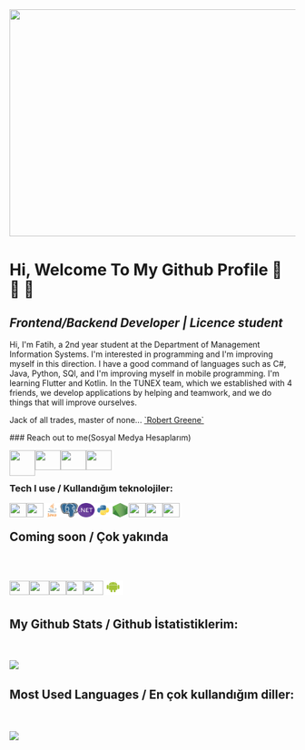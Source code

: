 <img src="https://media3.giphy.com/media/3oEdvbRHem1psqd7a0/giphy.gif?cid=ecf05e47w4bf85frjbpszcxmwkqnoip0eaqwe11nxqsoldxx&rid=giphy.gif&ct=g" width="850" height="400" >

<h1><b> Hi, Welcome To My Github Profile 👋 👋 👋</b></h1>

<h2><i>Frontend/Backend Developer | Licence student</i></h2>

<p>
Hi, I'm Fatih, a 2nd year student at the Department of Management Information Systems. I'm interested in programming and I'm improving myself in this direction. I have a good command of languages such as C#, Java, Python, SQl, and I'm improving myself in mobile programming. I'm learning Flutter and Kotlin. In the TUNEX team, which we established with 4 friends, we develop applications by helping and teamwork, and we do things that will improve ourselves.
</p>

<p style="color: #00000;">Jack of all trades, master of none... <a href="tunexdigital.com" alt="langir"> `Robert Greene` </a></p>
### Reach out to me(Sosyal Medya Hesaplarım)

[<img height="45" width="45" src="https://cdn.jsdelivr.net/npm/simple-icons@v7/icons/youtube.svg" align=left />][Youtube]

[<img height="35" width="45" src="https://cdn.jsdelivr.net/npm/simple-icons@v7/icons/twitter.svg" align=left />][Twitter]

[<img height="35" width="45" src="https://cdn.jsdelivr.net/npm/simple-icons@v7/icons/linkedin.svg" align=left />][LinkedIn]


[<img height="35" width="45" src="https://cdn.jsdelivr.net/npm/simple-icons@v7/icons/instagram.svg" align=left />][Instagram]




[youtube]:https://www.youtube.com/channel/UCL1zbUNW_z8f_qKCxrz4KYg
[twitter]:https://twitter.com/yaafatii
[linkedin]:https://www.linkedin.com/in/fatih-t%C3%BCn-51b050228/
[instagram]:https://www.instagram.com/tunfatih/?hl=tr

<br/>
<br/>


### Tech I use / Kullandığım teknolojiler:

<img align="left" src="https://raw.githubusercontent.com/danielcranney/readme-generator/main/public/icons/skills/csharp-colored.svg" width="30" height="25">
<img align="left" src="https://raw.githubusercontent.com/danielcranney/readme-generator/main/public/icons/skills/mysql-colored.svg" width="30" height="25">
<img align="left" src="https://raw.githubusercontent.com/github/explore/5b3600551e122a3277c2c5368af2ad5725ffa9a1/topics/java/java.png" width="30" height="25">
<img align="left" src="https://raw.githubusercontent.com/github/explore/80688e429a7d4ef2fca1e82350fe8e3517d3494d/topics/postgresql/postgresql.png" width="30" height="25">
<img align="left" src="https://raw.githubusercontent.com/github/explore/80688e429a7d4ef2fca1e82350fe8e3517d3494d/topics/dotnet/dotnet.png" width="30" height="25">
<img align="left" src="https://raw.githubusercontent.com/github/explore/80688e429a7d4ef2fca1e82350fe8e3517d3494d/topics/python/python.png" width="30" height="25">
<img align="left" src="https://raw.githubusercontent.com/github/explore/80688e429a7d4ef2fca1e82350fe8e3517d3494d/topics/nodejs/nodejs.png" width="30" height="25">
<img align="left" src="https://raw.githubusercontent.com/danielcranney/readme-generator/main/public/icons/skills/photoshop-colored.svg" width="30" height="25">
<img align="left" src="https://raw.githubusercontent.com/danielcranney/readme-generator/main/public/icons/skills/illustrator-colored.svg" width="30" height="25">
<img align="left" src="https://raw.githubusercontent.com/danielcranney/readme-generator/main/public/icons/skills/premierepro-colored.svg" width="30" height="25">

<br/>

<h2><b> Coming soon / Çok yakında </b></h2>

<br></br>

<img align="left" src="https://raw.githubusercontent.com/danielcranney/readme-generator/main/public/icons/skills/flutter-colored.svg" width="35" height="25">
<img align="left" src="https://raw.githubusercontent.com/danielcranney/readme-generator/main/public/icons/skills/html5-colored.svg" width="35" height="25">
<img align="left" src="https://raw.githubusercontent.com/danielcranney/readme-generator/main/public/icons/skills/javascript-colored.svg" width="30" height="25">
<img align="left" src="https://raw.githubusercontent.com/danielcranney/readme-generator/main/public/icons/skills/css3-colored.svg" width="30" height="25">
<img align="left" src="https://camo.githubusercontent.com/76ae44a94388e048be2d8f5730d221c844f291162e6c5cdd632b1623a1b859f8/68747470733a2f2f7777772e766563746f726c6f676f2e7a6f6e652f6c6f676f732f6b6f746c696e6c616e672f6b6f746c696e6c616e672d69636f6e2e737667" width="35" height="25">
<img align="left" src="https://raw.githubusercontent.com/devicons/devicon/master/icons/android/android-original-wordmark.svg" width="35" height="25">
<br>
<br/>

<h2><b> My Github Stats / Github İstatistiklerim: </b></h2>
<br></br>
<img src = "https://github-readme-stats.vercel.app/api?username=Lamartune&theme=radical&show_icons=true" >


<h2><b> Most Used Languages / En çok kullandığım diller: </b></h2>
<br></br>
<img src = "https://github-readme-stats.vercel.app/api/top-langs/?username=Lamartune&layout=compact" >
